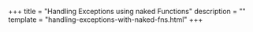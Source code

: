 +++
title = "Handling Exceptions using naked Functions"
description = ""
template = "handling-exceptions-with-naked-fns.html"
+++
